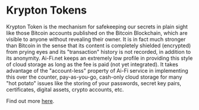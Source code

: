 # Krypton Tokens
Krypton Token is the mechanism for safekeeping our secrets in plain sight like those Bitcoin accounts published on the Bitcoin Blockchain, which are visible to anyone without revealing their owner. It is in fact much stronger than Bitcoin in the sense that its content is completely shielded (encrypted) from prying eyes and its "transaction" history is not recorded, in addition to its anonymity. Ai-Fi.net keeps an extremely low profile in providing this style of cloud storage as long as the fee is paid (not yet integrated). It takes advantage of the "account-less" property of Ai-Fi service in implementing this over the counter, pay-as-you-go, cash-only cloud storage for many "hot potato" issues like the storing of your passwords, secret key pairs, certificates, digital assets, crypto accounts, etc. 

Find out more [here](https://ai-fi.net/anonymouscloudstorage.html).
